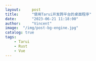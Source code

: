 ```yaml
---
layout:     post
title:      "使用Tarui开发跨平台的桌面程序"
date:       "2023-06-21 11:18:00"
author:     "Vincent"
image:  "/img/post-bg-engine.jpg"
catalog: true
tags:
    - Tarui
    - Rust
    - Vue
---
```


# 
